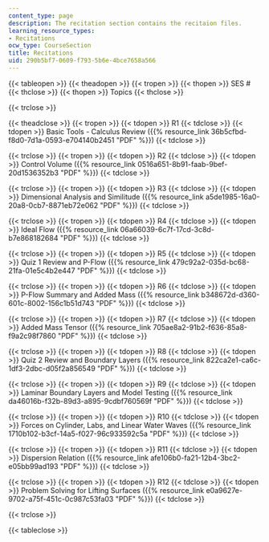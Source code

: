 ```yaml
---
content_type: page
description: The recitation section contains the recitaion files.
learning_resource_types:
- Recitations
ocw_type: CourseSection
title: Recitations
uid: 290b5bf7-0609-f793-5b6e-4bce7658a566
---
```


{{< tableopen >}}
{{< theadopen >}}
{{< tropen >}}
{{< thopen >}}
SES #
{{< thclose >}}
{{< thopen >}}
Topics
{{< thclose >}}

{{< trclose >}}

{{< theadclose >}}
{{< tropen >}}
{{< tdopen >}}
R1
{{< tdclose >}}
{{< tdopen >}}
Basic Tools - Calculus Review ({{% resource_link 36b5cfbd-f8d0-7d1a-0593-e704140b2451 "PDF" %}})
{{< tdclose >}}

{{< trclose >}}
{{< tropen >}}
{{< tdopen >}}
R2
{{< tdclose >}}
{{< tdopen >}}
Control Volume ({{% resource_link 0516a651-8b91-faab-9bef-20d1536352b3 "PDF" %}})
{{< tdclose >}}

{{< trclose >}}
{{< tropen >}}
{{< tdopen >}}
R3
{{< tdclose >}}
{{< tdopen >}}
Dimensional Analysis and Similitude ({{% resource_link a5de1985-16a0-20a8-0cb7-8871eb72e062 "PDF" %}})
{{< tdclose >}}

{{< trclose >}}
{{< tropen >}}
{{< tdopen >}}
R4
{{< tdclose >}}
{{< tdopen >}}
Ideal Flow ({{% resource_link 06a66039-6c7f-17cd-3c8d-b7e868182684 "PDF" %}})
{{< tdclose >}}

{{< trclose >}}
{{< tropen >}}
{{< tdopen >}}
R5
{{< tdclose >}}
{{< tdopen >}}
Quiz 1 Review and P-Flow ({{% resource_link 479c92a2-035d-bc68-21fa-01e5c4b2e447 "PDF" %}})
{{< tdclose >}}

{{< trclose >}}
{{< tropen >}}
{{< tdopen >}}
R6
{{< tdclose >}}
{{< tdopen >}}
P-Flow Summary and Added Mass ({{% resource_link b348672d-d360-601c-8002-156c1b51d743 "PDF" %}})
{{< tdclose >}}

{{< trclose >}}
{{< tropen >}}
{{< tdopen >}}
R7
{{< tdclose >}}
{{< tdopen >}}
Added Mass Tensor ({{% resource_link 705ae8a2-91b2-f636-85a8-f9a2c98f7860 "PDF" %}})
{{< tdclose >}}

{{< trclose >}}
{{< tropen >}}
{{< tdopen >}}
R8
{{< tdclose >}}
{{< tdopen >}}
Quiz 2 Review and Boundary Layers ({{% resource_link 822ca2e1-ca6c-1df3-2dbc-d05f2a856549 "PDF" %}})
{{< tdclose >}}

{{< trclose >}}
{{< tropen >}}
{{< tdopen >}}
R9
{{< tdclose >}}
{{< tdopen >}}
Laminar Boundary Layers and Model Testing ({{% resource_link da46016b-f32b-89d3-a895-9cdbf760569f "PDF" %}})
{{< tdclose >}}

{{< trclose >}}
{{< tropen >}}
{{< tdopen >}}
R10
{{< tdclose >}}
{{< tdopen >}}
Forces on Cylinder, Labs, and Linear Water Waves ({{% resource_link 1710b102-b3cf-14a5-f027-96c933592c5a "PDF" %}})
{{< tdclose >}}

{{< trclose >}}
{{< tropen >}}
{{< tdopen >}}
R11
{{< tdclose >}}
{{< tdopen >}}
Dispersion Relation ({{% resource_link afe106b0-fa21-12b4-3bc2-e05bb99ad193 "PDF" %}})
{{< tdclose >}}

{{< trclose >}}
{{< tropen >}}
{{< tdopen >}}
R12
{{< tdclose >}}
{{< tdopen >}}
Problem Solving for Lifting Surfaces ({{% resource_link e0a9627e-9702-a75f-451c-0c987c53fa03 "PDF" %}})
{{< tdclose >}}

{{< trclose >}}

{{< tableclose >}}